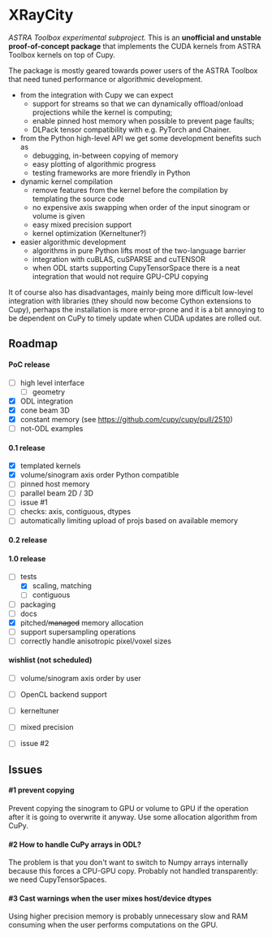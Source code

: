 # XRayCity
_ASTRA Toolbox experimental subproject._ 
This is an **unofficial and unstable proof-of-concept package** that implements the CUDA kernels from ASTRA Toolbox kernels on top of Cupy.

The package is mostly geared towards power users of the ASTRA Toolbox that need tuned performance or algorithmic development. 
 - from the integration with Cupy we can expect
    - support for streams so that we can dynamically offload/onload projections while the kernel is computing;
    - enable pinned host memory when possible to prevent page faults;
    - DLPack tensor compatibility with e.g. PyTorch and Chainer.
 -  from the Python high-level API we get some development benefits such as
    - debugging, in-between copying of memory 
    - easy plotting of algorithmic progress
    - testing frameworks are more friendly in Python
 - dynamic kernel compilation
   - remove features from the kernel before the compilation by templating the source code
   - no expensive axis swapping when order of the input sinogram or volume is given
   - easy mixed precision support
   - kernel optimization (Kerneltuner?)
 - easier algorithmic development
   - algorithms in pure Python lifts most of the two-language barrier
   - integration with cuBLAS, cuSPARSE and cuTENSOR
   - when ODL starts supporting CupyTensorSpace there is a neat integration that would not require GPU-CPU copying

It of course also has disadvantages, mainly being more difficult low-level integration with libraries (they should now
become Cython extensions to Cupy), perhaps the installation is more error-prone and it is a bit annoying to be
dependent on CuPy to timely update when CUDA updates are rolled out.

## Roadmap
#### PoC release
 - [ ] high level interface
    - [ ] geometry
 - [x] ODL integration
 - [x] cone beam 3D
 - [x] constant memory (see https://github.com/cupy/cupy/pull/2510)
 - [ ] not-ODL examples 

#### 0.1 release
 - [x] templated kernels
 - [x] volume/sinogram axis order Python compatible 
 - [ ] pinned host memory
 - [ ] parallel beam 2D / 3D
 - [ ] issue #1
 - [ ] checks: axis, contiguous, dtypes
 - [ ] automatically limiting upload of projs based on available memory

#### 0.2 release

#### 1.0 release
 - [ ] tests   
   - [x] scaling, matching
   - [ ] contiguous
 - [ ] packaging
 - [ ] docs 
 - [x] pitched/~~managed~~ memory allocation 
 - [ ] support supersampling operations
 - [ ] correctly handle anisotropic pixel/voxel sizes
 
#### wishlist (not scheduled)
 - [ ] volume/sinogram axis order by user
 - [ ] OpenCL backend support
 - [ ] kerneltuner 
 - [ ] mixed precision
 - [ ] issue #2

 
## Issues
#### #1 prevent copying 
Prevent copying the sinogram to GPU or volume to GPU if the operation 
after it is going to overwrite it anyway. Use some allocation algorithm
from CuPy.

#### #2 How to handle CuPy arrays in ODL?
The problem is that you don't want to switch to Numpy arrays internally
because this forces a CPU-GPU copy.
Probably not handled transparently: we need CupyTensorSpaces.

#### #3 Cast warnings when the user mixes host/device dtypes
Using higher precision memory is probably unnecessary slow and RAM consuming
when the user performs computations on the GPU.
 